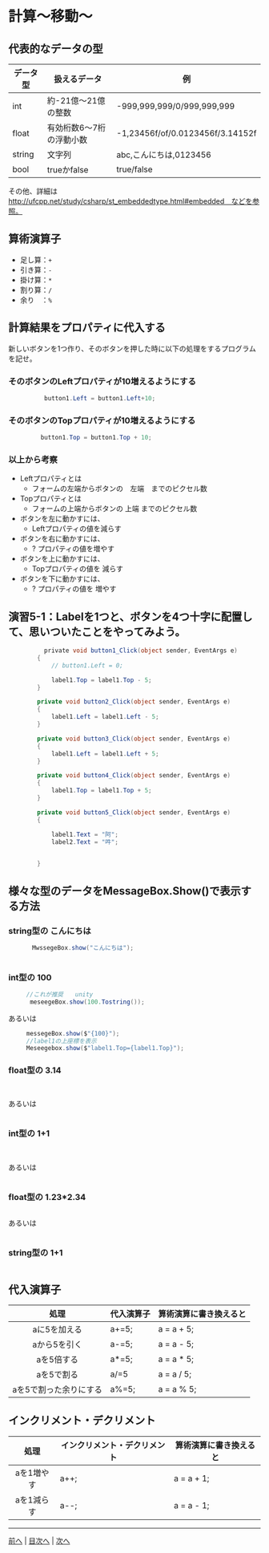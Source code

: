 # 計算～移動～

## 代表的なデータの型

|データ型|扱えるデータ|例|
|-------|-----------|--|
|int    |約-21億～21億の整数| -999,999,999/0/999,999,999|
|float  |有効桁数6～7桁の浮動小数| -1,23456f/of/0.0123456f/3.14152f|
|string |文字列|abc,こんにちは,0123456|
|bool   |trueかfalse| true/false|

その他、詳細は http://ufcpp.net/study/csharp/st_embeddedtype.html#embedded　などを参照。

## 算術演算子

- 足し算：`+`
- 引き算：`-`
- 掛け算：`*`
- 割り算：`/`
- 余り　：`%`

## 計算結果をプロパティに代入する

新しいボタンを1つ作り、そのボタンを押した時に以下の処理をするプログラムを記せ。

### そのボタンのLeftプロパティが10増えるようにする

```cs
          button1.Left = button1.Left+10; 
```

### そのボタンのTopプロパティが10増えるようにする

```cs
         button1.Top = button1.Top + 10;
```

### 以上から考察

- Leftプロパティとは
  - フォームの左端からボタンの　左端　までのピクセル数
- Topプロパティとは
  - フォームの上端からボタンの 上端 までのピクセル数
- ボタンを左に動かすには、
  - Leftプロパティの値を減らす
- ボタンを右に動かすには、
  - ? プロパティの値を増やす
- ボタンを上に動かすには、
  - Topプロパティの値を 減らす
- ボタンを下に動かすには、
  - ? プロパティの値を 増やす

## 演習5-1：Labelを1つと、ボタンを4つ十字に配置して、思いついたことをやってみよう。

```cs
　　　　　　private void button1_Click(object sender, EventArgs e)
        {
            // button1.Left = 0;

            label1.Top = label1.Top - 5;
        }

        private void button2_Click(object sender, EventArgs e)
        {
            label1.Left = label1.Left - 5;
        }

        private void button3_Click(object sender, EventArgs e)
        {
            label1.Left = label1.Left + 5;
        }

        private void button4_Click(object sender, EventArgs e)
        {
            label1.Top = label1.Top + 5;
        }

        private void button5_Click(object sender, EventArgs e)
        {

            label1.Text = "阿";
            label2.Text = "吽";
            

        }
```

## 様々な型のデータをMessageBox.Show()で表示する方法

### string型の こんにちは

```cs
　　　　MwssegeBox.show("こんにちは");
    
```

### int型の 100

```cs
　　　//これが推奨　　unity
      meseegeBox.show(100.Tostring());
```

あるいは

```cs
     messegeBox.show($"{100}");
     //label1の上座標を表示
     Meseegebox.show($"label1.Top={label1.Top}");
```

### float型の 3.14

```cs
　　　
```

あるいは

```cs

```

### int型の 1+1

```cs
   
```

あるいは

```cs

```

### float型の 1.23*2.34

```cs

```

あるいは

```cs

```

### string型の 1+1

```cs

```

## 代入演算子

|処理                   |代入演算子|算術演算に書き換えると|
|:---------------------:|---------|-------------------|
|aに5を加える          |  a+=5;    |a = a + 5;         |
|aから5を引く          |  a-=5;    |a = a - 5;         |
|aを5倍する            |  a*=5;   |a = a * 5;         |
|aを5で割る            |   a/=5   |a = a / 5;         |
|aを5で割った余りにする |  a%=5;   |a = a % 5;         |

## インクリメント・デクリメント

|処理      |インクリメント・デクリメント|算術演算に書き換えると|
|:-------:|--------------------------|----------------------|
|aを1増やす|   a++;                  |a = a + 1;            |		
|aを1減らす|	            a--;        |a = a - 1;            |

---

[前へ](04.md) | [目次へ](README.md#%E7%9B%AE%E6%AC%A1) | [次へ](06.md)
